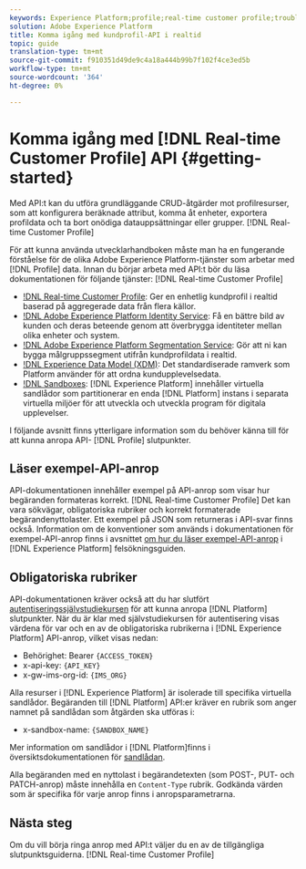 ```yaml
---
keywords: Experience Platform;profile;real-time customer profile;troubleshooting;API
solution: Adobe Experience Platform
title: Komma igång med kundprofil-API i realtid
topic: guide
translation-type: tm+mt
source-git-commit: f910351d49de9c4a18a444b99b7f102f4ce3ed5b
workflow-type: tm+mt
source-wordcount: '364'
ht-degree: 0%

---
```



# Komma igång med [!DNL Real-time Customer Profile] API {#getting-started}

Med API:t kan du utföra grundläggande CRUD-åtgärder mot profilresurser, som att konfigurera beräknade attribut, komma åt enheter, exportera profildata och ta bort onödiga datauppsättningar eller grupper. [!DNL Real-time Customer Profile]

För att kunna använda utvecklarhandboken måste man ha en fungerande förståelse för de olika Adobe Experience Platform-tjänster som arbetar med [!DNL Profile] data. Innan du börjar arbeta med API:t bör du läsa dokumentationen för följande tjänster: [!DNL Real-time Customer Profile]

* [!DNL Real-time Customer Profile](../home.md): Ger en enhetlig kundprofil i realtid baserad på aggregerade data från flera källor.
* [!DNL Adobe Experience Platform Identity Service](../../identity-service/home.md): Få en bättre bild av kunden och deras beteende genom att överbrygga identiteter mellan olika enheter och system.
* [!DNL Adobe Experience Platform Segmentation Service](../../segmentation/home.md): Gör att ni kan bygga målgruppssegment utifrån kundprofildata i realtid.
* [!DNL Experience Data Model (XDM)](../../xdm/home.md): Det standardiserade ramverk som Platform använder för att ordna kundupplevelsedata.
* [!DNL Sandboxes](../../sandboxes/home.md): [!DNL Experience Platform] innehåller virtuella sandlådor som partitionerar en enda [!DNL Platform] instans i separata virtuella miljöer för att utveckla och utveckla program för digitala upplevelser.

I följande avsnitt finns ytterligare information som du behöver känna till för att kunna anropa API- [!DNL Profile] slutpunkter.

## Läser exempel-API-anrop

API-dokumentationen innehåller exempel på API-anrop som visar hur begäranden formateras korrekt. [!DNL Real-time Customer Profile] Det kan vara sökvägar, obligatoriska rubriker och korrekt formaterade begärandenyttolaster. Ett exempel på JSON som returneras i API-svar finns också. Information om de konventioner som används i dokumentationen för exempel-API-anrop finns i avsnittet [om hur du läser exempel-API-anrop](../../landing/troubleshooting.md#how-do-i-format-an-api-request) i [!DNL Experience Platform] felsökningsguiden.

## Obligatoriska rubriker

API-dokumentationen kräver också att du har slutfört [autentiseringssjälvstudiekursen](../../tutorials/authentication.md) för att kunna anropa [!DNL Platform] slutpunkter. När du är klar med självstudiekursen för autentisering visas värdena för var och en av de obligatoriska rubrikerna i [!DNL Experience Platform] API-anrop, vilket visas nedan:

* Behörighet: Bearer `{ACCESS_TOKEN}`
* x-api-key: `{API_KEY}`
* x-gw-ims-org-id: `{IMS_ORG}`

Alla resurser i [!DNL Experience Platform] är isolerade till specifika virtuella sandlådor. Begäranden till [!DNL Platform] API:er kräver en rubrik som anger namnet på sandlådan som åtgärden ska utföras i:

* x-sandbox-name: `{SANDBOX_NAME}`

Mer information om sandlådor i [!DNL Platform]finns i översiktsdokumentationen för [sandlådan](../../sandboxes/home.md).

Alla begäranden med en nyttolast i begärandetexten (som POST-, PUT- och PATCH-anrop) måste innehålla en `Content-Type` rubrik. Godkända värden som är specifika för varje anrop finns i anropsparametrarna.

## Nästa steg

Om du vill börja ringa anrop med API:t väljer du en av de tillgängliga slutpunktsguiderna. [!DNL Real-time Customer Profile]